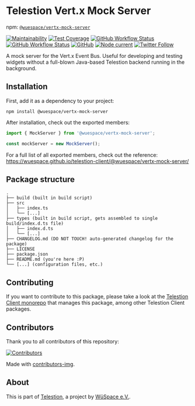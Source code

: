 # Telestion Vert.x Mock Server

npm: [`@wuespace/vertx-mock-server`](https://www.npmjs.com/package/@wuespace/vertx-mock-server)

[![Maintainability](https://api.codeclimate.com/v1/badges/5fb6ccd02dd3152ef03f/maintainability)](https://codeclimate.com/github/wuespace/telestion-client/maintainability)
[![Test Coverage](https://api.codeclimate.com/v1/badges/5fb6ccd02dd3152ef03f/test_coverage)](https://codeclimate.com/github/wuespace/telestion-client/test_coverage)
[![GitHub Workflow Status](https://img.shields.io/github/workflow/status/wuespace/telestion-client/Test%20and%20Coverage?label=tests)](https://github.com/wuespace/telestion-client/actions?query=workflow%3A%22Test+and+Coverage%22)
[![GitHub Workflow Status](https://img.shields.io/github/workflow/status/wuespace/telestion-client/CI)](https://github.com/wuespace/telestion-client/actions?query=workflow%3ACI)
[![GitHub](https://img.shields.io/github/license/wuespace/telestion-client)](LICENSE)
[![Node current](https://img.shields.io/badge/node-%3E%3D14-brightgreen)](package.json)
[![Twitter Follow](https://img.shields.io/twitter/follow/wuespace?style=social)](https://twitter.com/wuespace)

A mock server for the Vert.x Event Bus. Useful for developing and testing widgets without a full-blown Java-based Telestion backend running in the background.

## Installation

First, add it as a dependency to your project:

```shell
npm install @wuespace/vertx-mock-server
```

After installation, check out the exported members:

```ts
import { MockServer } from '@wuespace/vertx-mock-server';

const mockServer = new MockServer();
```

For a full list of all exported members, check out the reference:
https://wuespace.github.io/telestion-client/@wuespace/vertx-mock-server/

## Package structure

```
.
├── build (built in build script)
├── src
│   ├── index.ts
│   └── [...]
├── types (built in build script, gets assembled to single build/index.d.ts file)
│   ├── index.d.ts
│   └── [...]
├── CHANGELOG.md (DO NOT TOUCH! auto-generated changelog for the package)
├── LICENSE
├── package.json
├── README.md (you're here :P)
└── [...] (configuration files, etc.)
```

## Contributing

If you want to contribute to this package, please take a look at the [Telestion Client monorepo](https://github.com/wuespace/telestion-client/) that manages this package, among other Telestion Client packages.

## Contributors

Thank you to all contributors of this repository:

[![Contributors](https://contrib.rocks/image?repo=wuespace/telestion-client)](https://github.com/wuespace/telestion-client/graphs/contributors)

Made with [contributors-img](https://contrib.rocks).

## About

This is part of [Telestion](https://telestion.wuespace.de/), a project by [WüSpace e.V.](https://www.wuespace.de/).
